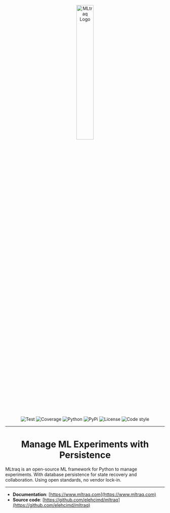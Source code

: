 <p align="center">
<img width="33%" height="33%" src="https://mltraq.com/assets/img/logo-wide-black.svg" alt="MLtraq Logo">
</p>

<p align="center">
<img src="https://www.mltraq.com/assets/img/badges/test.svg" alt="Test">
<img src="https://www.mltraq.com/assets/img/badges/coverage.svg" alt="Coverage">
<img src="https://www.mltraq.com/assets/img/badges/python.svg" alt="Python">
<img src="https://www.mltraq.com/assets/img/badges/pypi.svg" alt="PyPi">
<img src="https://www.mltraq.com/assets/img/badges/license.svg" alt="License">
<img src="https://www.mltraq.com/assets/img/badges/code-style.svg" alt="Code style">
</p>

---

<h1 align="center">
Manage ML Experiments with Persistence
</h1>

MLtraq is an open-source ML framework for Python to manage experiments. With database persistence for state recovery and collaboration. Using open standards, no vendor lock-in.

---

* **Documentation**: [https://www.mltraq.com](https://www.mltraq.com)
* **Source code**: [https://github.com/elehcimd/mltraq](https://github.com/elehcimd/mltraq)

